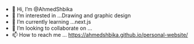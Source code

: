 - 👋 Hi, I’m @AhmedShbika
- 👀 I’m interested in ...Drawing and graphic design
- 🌱 I’m currently learning ...next.js
- 💞️ I’m looking to collaborate on ...
- 📫 How to reach me ... https://ahmedshbika.github.io/personal-website/

